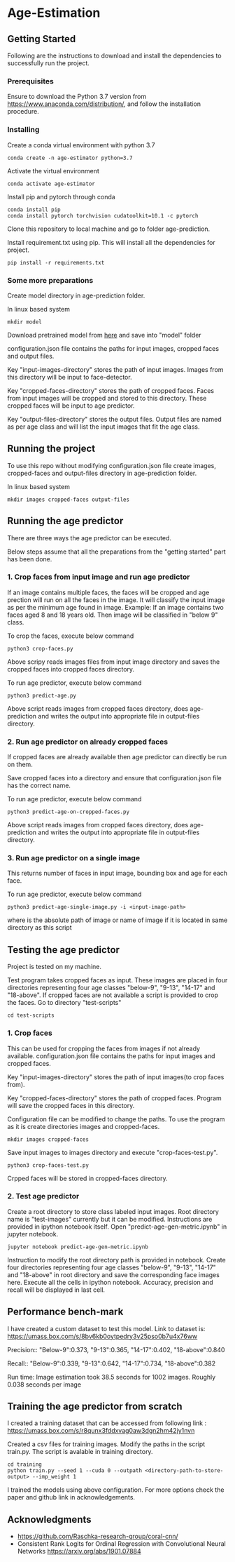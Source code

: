# Age-Estimation

## Getting Started

Following are the instructions to download and install the dependencies to successfully run the project.

### Prerequisites
Ensure to download the Python 3.7 version from https://www.anaconda.com/distribution/, and follow the installation procedure.

### Installing

Create a conda virtual environment with python 3.7

```
conda create -n age-estimator python=3.7
```

Activate the virtual environment

```
conda activate age-estimator
```

Install pip and pytorch through conda

```
conda install pip
conda install pytorch torchvision cudatoolkit=10.1 -c pytorch
```
Clone this repository to local machine and go to folder age-prediction.

Install requirement.txt using pip. This will install all the dependencies for project.

```
pip install -r requirements.txt
```
### Some more preparations

Create model directory in age-prediction folder.

In linux based system

```
mkdir model
```
Download pretrained model from <a href="https://drive.google.com/open?id=104wwZcCl9Z3Nvq5NfxQoX7XyJHa3c95J">here</a>
and save into "model" folder

configuration.json file contains the paths for input images, cropped faces and output files.

Key "input-images-directory" stores the path of input images. Images from this directory will be input to face-detector.

Key "cropped-faces-directory" stores the path of cropped faces. Faces from input images will be cropped and stored to this directory.
These cropped faces will be input to age predictor.

Key "output-files-directory" stores the output files. Output files are named as per age class and will list the input images that fit the age class.  
## Running the project

To use this repo without modifying configuration.json file create images, cropped-faces and output-files directory in age-prediction folder.

In linux based system

```
mkdir images cropped-faces output-files
```

## Running the age predictor
There are three ways the age predictor can be executed.

Below steps assume that all the preparations from the "getting started" part has been done.

### 1. Crop faces from input image and run age predictor
If an image contains multiple faces, the faces will be cropped and age prection will run on all the faces in the image. It will classify the
input image as per the minimum age found in image. Example: If an image contains two faces aged 8 and 18 years old. Then image will be classified in
"below 9" class.

To crop the faces, execute below command
```
python3 crop-faces.py
```
Above scripy reads images files from input image directory and saves the cropped faces into cropped faces directory.

To run age predictor, execute below command
```
python3 predict-age.py
```
Above script reads images from cropped faces directory, does age-prediction and writes the output into appropriate file in output-files directory.

### 2. Run age predictor on already cropped faces

If cropped faces are already available then age predictor can directly be run on them. 

Save cropped faces into a directory and ensure that configuration.json file has the correct name.

To run age predictor, execute below command
```
python3 predict-age-on-cropped-faces.py
```
Above script reads images from cropped faces directory, does age-prediction and writes the output into appropriate file in output-files directory.

### 3. Run age predictor on a single image
This returns number of faces in input image, bounding box and age for each face.

To run age predictor, execute below command
```
python3 predict-age-single-image.py -i <input-image-path>
```
where <image-path> is the absolute path of image or name of image if it is located in same directory as this script
  
## Testing the age predictor
Project is tested on my machine.

Test program takes cropped faces as input. These images are placed in four directories representing four age classes "below-9", "9-13", "14-17" and "18-above". If cropped faces are not available a script is provided to crop the faces.
Go to directory "test-scripts"
```
cd test-scripts
```
### 1. Crop faces
This can be used for cropping the faces from images if not already available.
configuration.json file contains the paths for input images and cropped faces.

Key "input-images-directory" stores the path of input images(to crop faces from).

Key "cropped-faces-directory" stores the path of cropped faces. Program will save the cropped faces in this directory.

Configuration file can be modified to change the paths. To use the program as it is create directories images and cropped-faces.
```
mkdir images cropped-faces
```
Save input images to images directory and execute "crop-faces-test.py".
```
python3 crop-faces-test.py
```
Crpped faces will be stored in cropped-faces directory.

### 2. Test age predictor
Create a root directory to store class labeled input images. Root directory name is "test-images" currently but it can be modified. Instructions are provided in ipython notebook itself.
Open "predict-age-gen-metric.ipynb" in jupyter notebook.
```
jupyter notebook predict-age-gen-metric.ipynb
```
Instruction to modify the root directory path is provided in notebook. Create four directories representing four age classes "below-9", "9-13", "14-17" and "18-above" in root directory and save the corresponding face images here. Execute all the cells in ipython notebook. Accuracy, precision and recall will be displayed in last cell.

## Performance bench-mark
I have created a custom dataset to test this model. Link to dataset is: https://umass.box.com/s/8bv6kb0oytpedry3v25pso0b7u4x76ww

Precision:: "Below-9":0.373,	"9-13":0.365,	"14-17":0.402,	"18-above":0.840

Recall::	"Below-9":0.339,	"9-13":0.642,	"14-17":0.734,	"18-above":0.382

Run time: Image estimation took 38.5 seconds for 1002 images. Roughly 0.038 seconds per image

## Training the age predictor from scratch
I created a training dataset that can be accessed from following link : https://umass.box.com/s/r8qunx3fddxvag0aw3dgn2hm42jy1nvn

Created a csv files for training images. Modify the paths in the script train.py. The script is avalable in training directory.
```
cd training
python train.py --seed 1 --cuda 0 --outpath <directory-path-to-store-output> --imp_weight 1
```
I trained the models using above configuration. For more options check the paper and github link in acknowledgements.
## Acknowledgments

* https://github.com/Raschka-research-group/coral-cnn/
* Consistent Rank Logits for Ordinal Regression with Convolutional Neural Networks https://arxiv.org/abs/1901.07884

